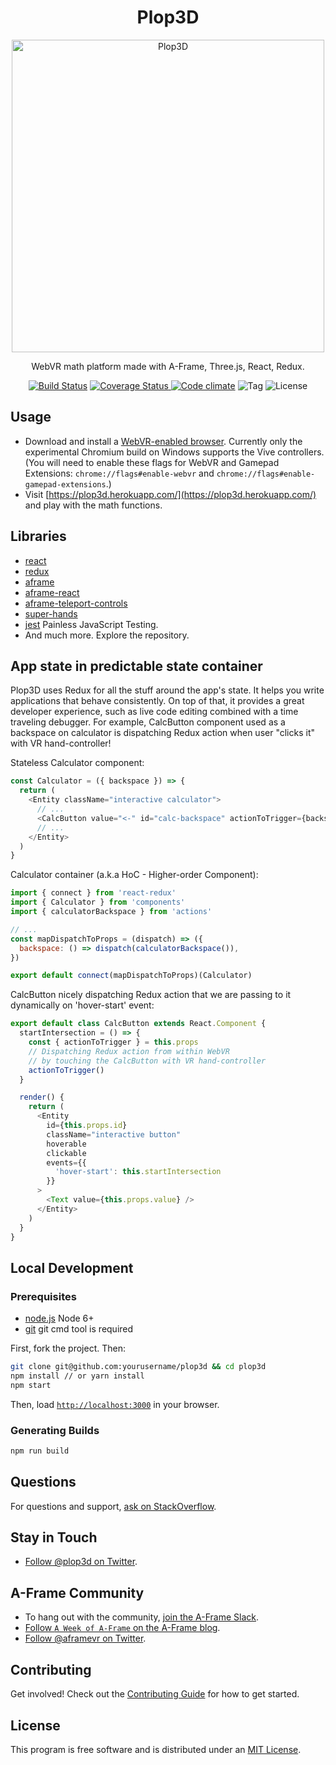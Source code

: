 <h1 align="center">Plop3D</h1>

<p align="center"><a href="https://plop3d.herokuapp.com/" target="_blank"><img width="500" alt="Plop3D" src="https://raw.githubusercontent.com/plop3d/plop3d/master/public/plop3d.jpg"></a></p>

<p align="center">WebVR math platform made with A-Frame, Three.js, React, Redux.</p>

<p align="center">
  <a href="https://travis-ci.org/plop3d/plop3d"><img src="https://img.shields.io/travis/plop3d/plop3d.svg?style=flat-square" alt="Build Status"></a>
  <a href="https://codecov.io/gh/plop3d/plop3d">
    <img src="https://img.shields.io/codecov/c/github/plop3d/plop3d.svg?style=flat-square" alt="Coverage Status">
  </a>
  <a href="https://codeclimate.com/github/plop3d/plop3d/"><img src="https://img.shields.io/codeclimate/github/plop3d/plop3d.svg?style=flat-square" alt="Code climate"></a>
  <img src="https://img.shields.io/github/tag/plop3d/plop3d.svg?style=flat-square" alt="Tag">
  <img src="https://img.shields.io/github/license/plop3d/plop3d.svg?style=flat-square" alt="License">
</p>

## Usage

- Download and install a [WebVR-enabled browser](https://webvr.info/get-chrome/). Currently only the experimental Chromium build on Windows supports the Vive controllers. (You will need to enable these flags for WebVR and Gamepad Extensions: `chrome://flags#enable-webvr` and `chrome://flags#enable-gamepad-extensions`.)
- Visit [https://plop3d.herokuapp.com/](https://plop3d.herokuapp.com/) and play with the math functions.

## Libraries

- [react](https://facebook.github.io/react/)
- [redux](http://reactjs.github.io/redux/)
- [aframe](https://github.com/aframevr/aframe/)
- [aframe-react](https://github.com/aframevr/aframe-react/)
- [aframe-teleport-controls](https://github.com/fernandojsg/aframe-teleport-controls)
- [super-hands](https://github.com/wmurphyrd/aframe-super-hands-component)
- [jest](https://facebook.github.io/jest/) Painless JavaScript Testing.
- And much more. Explore the repository.

## App state in predictable state container

Plop3D uses Redux for all the stuff around the app's state. It helps you write applications that behave consistently. On top of that, it provides a great developer experience, such as live code editing combined with a time traveling debugger. For example, CalcButton component
used as a backspace on calculator is dispatching Redux action when user "clicks it" with VR hand-controller!

Stateless Calculator component:

```javascript
const Calculator = ({ backspace }) => {
  return (
    <Entity className="interactive calculator">
      // ...
      <CalcButton value="<-" id="calc-backspace" actionToTrigger={backspace} />
      // ...
    </Entity>
  )
}
```

Calculator container (a.k.a HoC - Higher-order Component):

```javascript
import { connect } from 'react-redux'
import { Calculator } from 'components'
import { calculatorBackspace } from 'actions'

// ...
const mapDispatchToProps = (dispatch) => ({
  backspace: () => dispatch(calculatorBackspace()),
})

export default connect(mapDispatchToProps)(Calculator)
```

CalcButton nicely dispatching Redux action that we are passing to it dynamically on 'hover-start' event:

```javascript
export default class CalcButton extends React.Component {
  startIntersection = () => {
    const { actionToTrigger } = this.props
    // Dispatching Redux action from within WebVR
    // by touching the CalcButton with VR hand-controller
    actionToTrigger()
  }

  render() {
    return (
      <Entity
        id={this.props.id}
        className="interactive button"
        hoverable
        clickable
        events={{
          'hover-start': this.startIntersection
        }}
      >
        <Text value={this.props.value} />
      </Entity>
    )
  }
}
```

## Local Development

### Prerequisites

- [node.js](http://nodejs.org) Node 6+
- [git](https://git-scm.com/downloads) git cmd tool is required

First, fork the project. Then:

```bash
git clone git@github.com:yourusername/plop3d && cd plop3d
npm install // or yarn install
npm start
```

Then, load [`http://localhost:3000`](http://localhost:3000) in your browser.

### Generating Builds

```bash
npm run build
```

## Questions

For questions and support, [ask on StackOverflow](http://stackoverflow.com/questions/ask/?tags=plop3d).

## Stay in Touch

- [Follow @plop3d on Twitter](https://twitter.com/plop3d).

## A-Frame Community

- To hang out with the community, [join the A-Frame Slack](https://aframevr-slack.herokuapp.com).
- [Follow `A Week of A-Frame` on the A-Frame blog](https://aframe.io/blog).
- [Follow @aframevr on Twitter](https://twitter.com/aframevr).

## Contributing

Get involved! Check out the [Contributing Guide](CONTRIBUTING.md) for how to get started.

## License

This program is free software and is distributed under an [MIT License](LICENSE).
